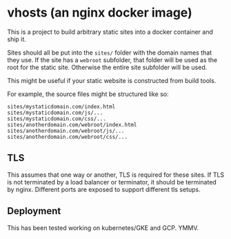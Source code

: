 # vhosts (an nginx docker image)

This is a project to build arbitrary static sites into a docker container and ship it.

Sites should all be put into the `sites/` folder with the domain names that they use.
If the site has a `webroot` subfolder, that folder will be used as the root for the static site. Otherwise the entire site subfolder will be used.

This might be useful if your static website is constructed from build tools.

For example, the source files might be structured like so:
```
sites/mystaticdomain.com/index.html
sites/mystaticdomain.com/js/...
sites/mystaticdomain.com/css/...
sites/anotherdomain.com/webroot/index.html
sites/anotherdomain.com/webroot/js/...
sites/anotherdomain.com/webroot/css/...
```

## TLS
This assumes that one way or another, TLS is required for these sites. If TLS is not terminated by a load balancer or terminator, it should be terminated by nginx.
Different ports are exposed to support different tls setups.


## Deployment
This has been tested working on kubernetes/GKE and GCP. YMMV.
